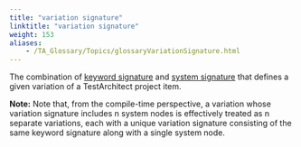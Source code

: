 ```yaml
--- 
title: "variation signature"
linktitle: "variation signature"
weight: 153
aliases: 
    - /TA_Glossary/Topics/glossaryVariationSignature.html
---
```


The combination of [keyword signature](glossaryKeywordSignature.html) and [system signature](glossarySystemSignature.html) that defines a given variation of a TestArchitect project item.

**Note:** Note that, from the compile-time perspective, a variation whose variation signature includes n system nodes is effectively treated as n separate variations, each with a unique variation signature consisting of the same keyword signature along with a single system node.

